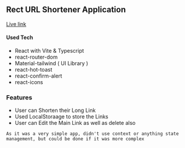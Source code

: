 ## Rect URL Shortener Application
<a targe="_blank" href="https://razuahmedjoy.github.io/react-link-shortner">Live link</a>

#### Used Tech
- React with Vite & Typescript
- react-router-dom
- Material-tailwind ( UI Library )
- react-hot-toast
- react-confirm-alert
- react-icons

### Features
- User can Shorten their Long Link
- Used LocalStoraage to store the Links
- User can Edit the Main Link as well as delete also


`As it was a very simple app, didn't use context or anything state management, but could be done if it was more complex`